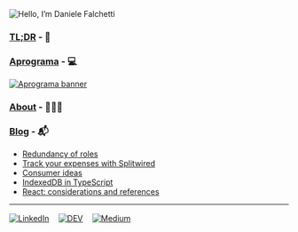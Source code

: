 <img src="https://readme-typing-svg.demolab.com?font=Ubuntu&color=adbac7&size=32&duration=2000&pause=100&height=50&lines=👋ㅤHello, I’m Daniele Falchetti" alt="Hello, I’m Daniele Falchetti" />

### [TL;DR](https://aprograma.notion.site/aprograma/Hello-I-m-Daniele-Falchetti-8566af5488324b47a2d691fee6476b13) - 📇

### [Aprograma](https://aprograma.com/) - 💻
<a href="https://aprograma.com/"><img src="https://a.storyblok.com/f/106240/2624x738/c2c5282987/web_banner.png" alt="Aprograma banner" /></a>

### [About](https://aprograma.com/about/) - 👨🏻‍💻

### [Blog](https://aprograma.com/blog/) - 📬
<!-- BLOG-POST-LIST:START -->
- [Redundancy of roles](https://aprograma.com/blog/redundant-roles-in-it-companies)
- [Track your expenses with Splitwired](https://aprograma.com/blog/splitwired)
- [Consumer ideas](https://aprograma.com/blog/consumer-ideas)
- [IndexedDB in TypeScript](https://aprograma.com/blog/indexeddb-in-typescript)
- [React: considerations and references](https://aprograma.com/blog/react-references)
<!-- BLOG-POST-LIST:END -->
---
[![LinkedIn](https://img.shields.io/badge/linkedin-%230077B5.svg?style=for-the-badge&logo=linkedin&logoColor=white)](https://www.linkedin.com/in/danielefalchetti/)ㅤ
[![DEV](https://img.shields.io/badge/dev.to-0A0A0A?style=for-the-badge&logo=dev.to&logoColor=white)](https://dev.to/falcosan)ㅤ
[![Medium](https://img.shields.io/badge/Medium-12100E?style=for-the-badge&logo=medium&logoColor=white)](https://aprograma.medium.com/)
